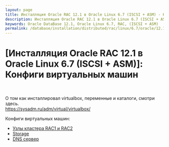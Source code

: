 ```yaml
---
layout: page
title: Инсталляция Oracle RAC 12.1 в Oracle Linux 6.7 (ISCSI + ASM) - Конфиги виртуальных машин
description: Инсталляция Oracle RAC 12.1 в Oracle Linux 6.7 (ISCSI + ASM) - Конфиги виртуальных машин
keywords: Oracle DataBase 12.1, Oracle Linux 6.7, RAC, (ISCSI + ASM)
permalink: /database/installation/distributed/rac/linux/6.7/oracle/12.1/iscsi-asm/vm/
---
```


# [Инсталляция Oracle RAC 12.1 в Oracle Linux 6.7 (ISCSI + ASM)]: Конфиги виртуальных машин

<br/>

О том как инсталлировал virtualbox, переменные и каталоги, смотри здесь.  
https://sysadm.ru/adm/virtual/virtualbox/

Конфиги виртуальных машин:

<ul>
<li><a href="/database/installation/distributed/rac/linux/6.7/oracle/12.1/shared-file-system/vm/rac-nodes/">Узлы кластера RAC1 и RAC2</a></li>
<li><a href="/database/installation/distributed/rac/linux/6.7/oracle/12.1/shared-file-system/vm/storage/">Storage</a></li>
<li><a href="/database/installation/distributed/rac/linux/6.7/oracle/12.1/shared-file-system/vm/dns-server/">DNS сервер</a></li>
</ul>
